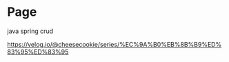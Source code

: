 # Page
java spring crud

https://velog.io/@cheesecookie/series/%EC%9A%B0%EB%8B%B9%ED%83%95%ED%83%95
